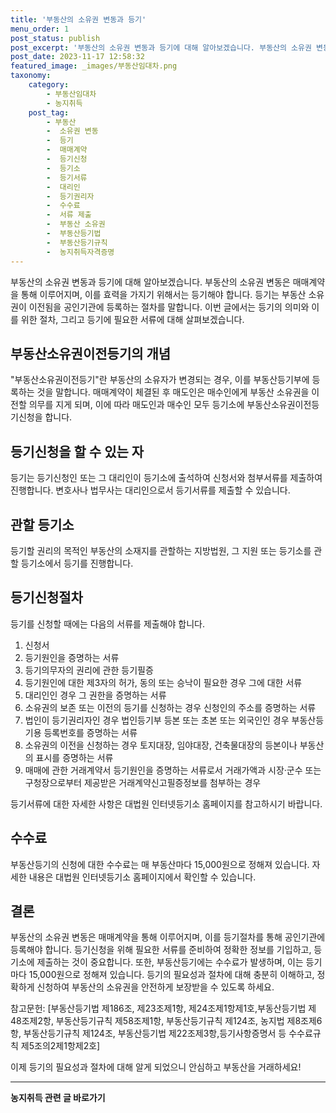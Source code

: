 ```yaml
---
title: '부동산의 소유권 변동과 등기'
menu_order: 1
post_status: publish
post_excerpt: '부동산의 소유권 변동과 등기에 대해 알아보겠습니다. 부동산의 소유권 변동은 매매계약을 통해 이루어지며, 이를 효력을 가지기 위해서는 등기해야 합니다. 등기는 부동산 소유권이 이전됨을 공인기관에 등록하는 절차를 말합니다. 이번 글에서는 등기의 의미와 이를 위한 절차, 그리고 등기에 필요한 서류에 대해 살펴보겠습니다.'
post_date: 2023-11-17 12:58:32
featured_image: _images/부동산임대차.png
taxonomy:
    category:
        - 부동산임대차
        - 농지취득
    post_tag:
        - 부동산
        -  소유권 변동
        -  등기
        -  매매계약
        -  등기신청
        -  등기소
        -  등기서류
        -  대리인
        -  등기권리자
        -  수수료
        -  서류 제출
        -  부동산 소유권
        -  부동산등기법
        -  부동산등기규칙
        -  농지취득자격증명
---
```



부동산의 소유권 변동과 등기에 대해 알아보겠습니다. 부동산의 소유권 변동은 매매계약을 통해 이루어지며, 이를 효력을 가지기 위해서는 등기해야 합니다. 등기는 부동산 소유권이 이전됨을 공인기관에 등록하는 절차를 말합니다. 이번 글에서는 등기의 의미와 이를 위한 절차, 그리고 등기에 필요한 서류에 대해 살펴보겠습니다.

## 부동산소유권이전등기의 개념

"부동산소유권이전등기"란 부동산의 소유자가 변경되는 경우, 이를 부동산등기부에 등록하는 것을 말합니다. 매매계약이 체결된 후 매도인은 매수인에게 부동산 소유권을 이전할 의무를 지게 되며, 이에 따라 매도인과 매수인 모두 등기소에 부동산소유권이전등기신청을 합니다.

## 등기신청을 할 수 있는 자

등기는 등기신청인 또는 그 대리인이 등기소에 출석하여 신청서와 첨부서류를 제출하여 진행합니다. 변호사나 법무사는 대리인으로서 등기서류를 제출할 수 있습니다. 

## 관할 등기소

등기할 권리의 목적인 부동산의 소재지를 관할하는 지방법원, 그 지원 또는 등기소를 관할 등기소에서 등기를 진행합니다.

## 등기신청절차

등기를 신청할 때에는 다음의 서류를 제출해야 합니다.
1. 신청서
2. 등기원인을 증명하는 서류
3. 등기의무자의 권리에 관한 등기필증
4. 등기원인에 대한 제3자의 허가, 동의 또는 승낙이 필요한 경우 그에 대한 서류
5. 대리인인 경우 그 권한을 증명하는 서류
6. 소유권의 보존 또는 이전의 등기를 신청하는 경우 신청인의 주소를 증명하는 서류
7. 법인이 등기권리자인 경우 법인등기부 등본 또는 초본 또는 외국인인 경우 부동산등기용 등록번호를 증명하는 서류
8. 소유권의 이전을 신청하는 경우 토지대장, 임야대장, 건축물대장의 등본이나 부동산의 표시를 증명하는 서류
9. 매매에 관한 거래계약서 등기원인을 증명하는 서류로서 거래가액과 시장·군수 또는 구청장으로부터 제공받은 거래계약신고필증정보를 첨부하는 경우

등기서류에 대한 자세한 사항은 대법원 인터넷등기소 홈페이지를 참고하시기 바랍니다.

## 수수료

부동산등기의 신청에 대한 수수료는 매 부동산마다 15,000원으로 정해져 있습니다. 자세한 내용은 대법원 인터넷등기소 홈페이지에서 확인할 수 있습니다.

## 결론

부동산의 소유권 변동은 매매계약을 통해 이루어지며, 이를 등기절차를 통해 공인기관에 등록해야 합니다. 등기신청을 위해 필요한 서류를 준비하여 정확한 정보를 기입하고, 등기소에 제출하는 것이 중요합니다. 또한, 부동산등기에는 수수료가 발생하며, 이는 등기마다 15,000원으로 정해져 있습니다. 등기의 필요성과 절차에 대해 충분히 이해하고, 정확하게 신청하여 부동산의 소유권을 안전하게 보장받을 수 있도록 하세요.

참고문헌: [부동산등기법 제186조, 제23조제1항, 제24조제1항제1호,부동산등기법 제48조제2항, 부동산등기규칙 제58조제1항, 부동산등기규칙 제124조, 농지법 제8조제6항, 부동산등기규칙 제124조, 부동산등기법 제22조제3항,등기사항증명서 등 수수료규칙 제5조의2제1항제2호]

이제 등기의 필요성과 절차에 대해 알게 되었으니 안심하고 부동산을 거래하세요!
<!-- wp:separator -->
<hr class="wp-block-separator has-alpha-channel-opacity"/>
<!-- /wp:separator -->

<!-- wp:group {"backgroundColor":"base","layout":{"type":"constrained"}} -->
<div class="wp-block-group has-base-background-color has-background"><!-- wp:paragraph {"align":"center","fontSize":"medium"} -->
<p class="has-text-align-center has-large-font-size"><strong>농지취득 관련 글 바로가기</strong></p>
<!-- /wp:paragraph -->


<!-- wp:latest-posts
{"categories":[{"id":22986,"count":19,"description":"","link":"https://uknowlaw.com/category/%eb%86%8d%ec%a7%80%ec%b7%a8%eb%93%9d/","name":"농지취득","slug":"농지취득","taxonomy":"category","parent":0,"meta":[],"_links":{"self":[{"href":"https://uknowlaw.com/wp-json/wp/v2/categories/22986"}],"collection":[{"href":"https://uknowlaw.com/wp-json/wp/v2/categories"}],"about":[{"href":"https://uknowlaw.com/wp-json/wp/v2/taxonomies/category"}],"wp:post_type":[{"href":"https://uknowlaw.com/wp-json/wp/v2/posts?categories=22986"}],"curies":[{"name":"wp","href":"https://api.w.org/{rel}","templated":true}]}}],"postsToShow":100,"excerptLength":28,"postLayout":"grid","columns":2,"featuredImageAlign":"left","featuredImageSizeSlug":"large","fontSize":"small"} /--></div>
<!-- /wp:group -->